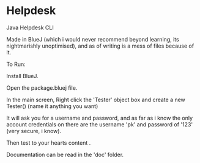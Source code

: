 # Helpdesk
Java Helpdesk CLI 

Made in BlueJ (which i would never recommend beyond learning, its nightmarishly unoptimised), and as of writing is a mess of files because of it.

To Run:  

Install BlueJ.  

Open the package.bluej file.  

In the main screen, Right click the 'Tester' object box and create a new Tester() (name it anything you want)  

It will ask you for a username and password, and as far as i know the only account credentials on there are the username 'pk' and password of '123' (very secure, i know).  

Then test to your hearts content . 

Documentation can be read in the 'doc' folder.
